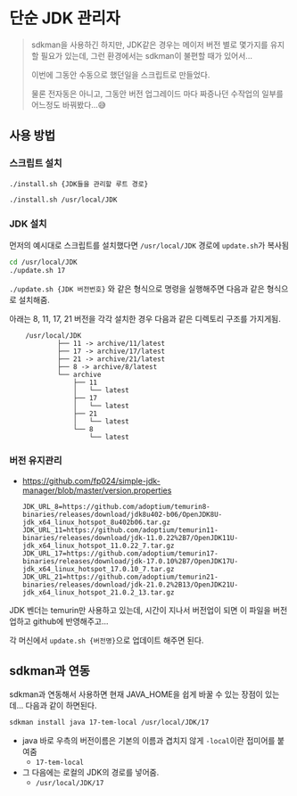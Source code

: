 # 단순 JDK 관리자

> sdkman을 사용하긴 하지만, JDK같은 경우는 메이저 버전 별로 몇가지를 유지할 필요가 있는데, 그런 환경에서는 sdkman이 불편할 때가 있어서...
>
> 이번에 그동안 수동으로 했던일을 스크립트로 만들었다. 
>
> 물론 전자동은 아니고, 그동안 버전 업그레이드 마다 짜증나던 수작업의 일부를 어느정도 바꿔봤다...😅





## 사용 방법

### 스크립트 설치

`./install.sh {JDK들을 관리할 루트 경로}`

```sh
./install.sh /usr/local/JDK
```



### JDK 설치

먼저의 예시대로 스크립트를 설치했다면 `/usr/local/JDK` 경로에 `update.sh`가 복사됨

```sh
cd /usr/local/JDK
./update.sh 17
```

`./update.sh {JDK 버전번호}` 와 같은 형식으로 명령을 실행해주면 다음과 같은 형식으로 설치해줌.

아래는 8, 11, 17, 21 버전을 각각 설치한 경우 다음과 같은 디렉토리 구조를 가지게됨.

```
    /usr/local/JDK
            ├── 11 -> archive/11/latest
            ├── 17 -> archive/17/latest
            ├── 21 -> archive/21/latest
            ├── 8 -> archive/8/latest
            └── archive
                ├── 11
                │   └── latest
                ├── 17
                │   └── latest
                ├── 21
                │   └── latest
                └── 8
                    └── latest
```





### 버전 유지관리

* https://github.com/fp024/simple-jdk-manager/blob/master/version.properties

  ```properties
  JDK_URL_8=https://github.com/adoptium/temurin8-binaries/releases/download/jdk8u402-b06/OpenJDK8U-jdk_x64_linux_hotspot_8u402b06.tar.gz
  JDK_URL_11=https://github.com/adoptium/temurin11-binaries/releases/download/jdk-11.0.22%2B7/OpenJDK11U-jdk_x64_linux_hotspot_11.0.22_7.tar.gz
  JDK_URL_17=https://github.com/adoptium/temurin17-binaries/releases/download/jdk-17.0.10%2B7/OpenJDK17U-jdk_x64_linux_hotspot_17.0.10_7.tar.gz
  JDK_URL_21=https://github.com/adoptium/temurin21-binaries/releases/download/jdk-21.0.2%2B13/OpenJDK21U-jdk_x64_linux_hotspot_21.0.2_13.tar.gz
  ```

JDK 벤더는 temurin만 사용하고 있는데, 시간이 지나서 버전업이 되면 이 파일을 버전업하고 github에 반영해주고...

각 머신에서 `update.sh {버전명}`으로 업데이트 해주면 된다.





## sdkman과 연동

sdkman과 연동해서 사용하면 현재 JAVA_HOME을 쉽게 바꿀 수 있는 장점이 있는데... 다음과 같이 하면된다.

```sh
sdkman install java 17-tem-local /usr/local/JDK/17
```

* java 바로 우측의 버전이름은 기본의 이름과 겹치지 않게 `-local`이란 접미어를 붙여줌
  * `17-tem-local`
* 그 다음에는 로컬의 JDK의 경로를 넣어줌.
  * `/usr/local/JDK/17`





